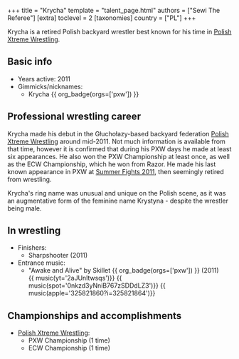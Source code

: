 +++
title = "Krycha"
template = "talent_page.html"
authors = ["Sewi The Referee"]
[extra]
toclevel = 2
[taxonomies]
country = ["PL"]
+++

Krycha is a retired Polish backyard wrestler best known for his time in [Polish Xtreme Wrestling](@/o/pxw.md).

## Basic info

* Years active: 2011
* Gimmicks/nicknames:
  - Krycha {{ org_badge(orgs=['pxw']) }}

## Professional wrestling career

Krycha made his debut in the Głuchołazy-based backyard federation [Polish Xtreme Wrestling](@/o/pxw.md) around mid-2011.
Not much information is available from that time, however it is confirmed that during his PXW days he made at least six appearances. He also won the PXW Championship at least once, as well as the ECW Championship, which he won from Razor. He made his last known appearance in PXW at [Summer Fights 2011](@/e/pxw/2011-08-20-pxw-summer-fights-2011.md), then seemingly retired from wrestling.

Krycha's ring name was unusual and unique on the Polish scene, as it was an augmentative form of the feminine name Krystyna - despite the wrestler being male.

## In wrestling

* Finishers:
  - Sharpshooter (2011)
* Entrance music:
  - "Awake and Alive" by Skillet
 {{ org_badge(orgs=['pxw']) }} (2011) <br>
 {{ music(yt='2aJUnltwsqs')}}
 {{ music(spot='0nkzd3yNniB767zSDDdLZ3')}}
 {{ music(apple='325821860?i=325821864')}}

## Championships and accomplishments

* [Polish Xtreme Wrestling](@/o/pxw.md):
  - PXW Championship (1 time)
  - ECW Championship (1 time)

